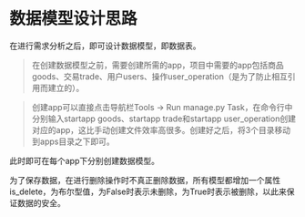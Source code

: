 # 数据模型设计思路
在进行需求分析之后，即可设计数据模型，即数据表。

> 在创建数据模型之前，需要创建所需的app，项目中需要的app包括商品goods、交易trade、用户users、操作user_operation（是为了防止相互引用而建立的）。

> 创建app可以直接点击导航栏Tools → Run manage.py Task，在命令行中分别输入startapp goods、startapp trade和startapp user_operation创建对应的app，这比手动创建文件效率高很多。创建好之后，将3个目录移动到apps目录之下即可。

此时即可在每个app下分别创建数据模型。

为了保存数据，在进行删除操作时不真正删除数据，所有模型都增加一个属性is_delete，为布尔型值，为False时表示未删除，为True时表示被删除，以此来保证数据的安全。

